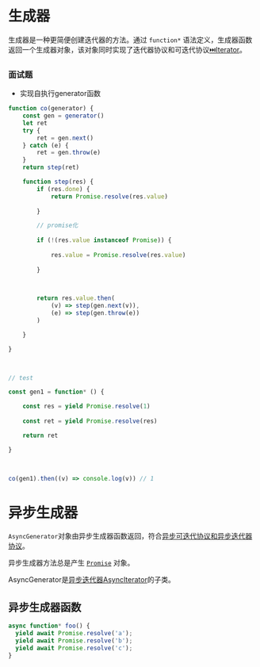# 生成器
生成器是一种更简便创建迭代器的方法。通过 `function*` 语法定义，生成器函数返回一个生成器对象，该对象同时实现了迭代器协议和可迭代协议[⏭️Iterator](迭代器.md)。

### 面试题
- 实现自执行generator函数
```javascript
function co(generator) {
	const gen = generator()
	let ret
	try {
		ret = gen.next()
	} catch (e) {
		ret = gen.throw(e)
	}
	return step(ret)

	function step(res) {
		if (res.done) {
			return Promise.resolve(res.value)
		
		}

		// promise化
		
		if (!(res.value instanceof Promise)) {
		
			res.value = Promise.resolve(res.value)
		
		}

  

		return res.value.then(
			(v) => step(gen.next(v)),
			(e) => step(gen.throw(e))
		)

	}

}

  

// test

const gen1 = function* () {

	const res = yield Promise.resolve(1)
	
	const ret = yield Promise.resolve(res)

	return ret

}

  

co(gen1).then((v) => console.log(v)) // 1

```

# 异步生成器
`AsyncGenerator`对象由异步生成器函数返回，符合[异步可迭代协议和异步迭代器协议](异步迭代器AsyncIterator.md#异步可迭代协议)。

异步生成器方法总是产生 [`Promise`](Promise.md) 对象。

AsyncGenerator是[异步迭代器AsyncIterator](异步迭代器AsyncIterator.md)的子类。

## 异步生成器函数
```javascript
async function* foo() {
  yield await Promise.resolve('a');
  yield await Promise.resolve('b');
  yield await Promise.resolve('c');
}
```


